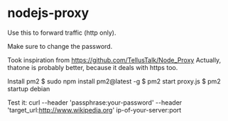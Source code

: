# nodejs-proxy
Use this to forward traffic (http only).

Make sure to change the password.

Took inspiration from https://github.com/TellusTalk/Node_Proxy
Actually, thatone is probably better, because it deals with https too.


Install pm2
$ sudo npm install pm2@latest -g
$ pm2 start proxy.js
$ pm2 startup debian

Test it:
curl --header 'passphrase:your-password' --header 'target_url:http://www.wikipedia.org' ip-of-your-server:port


